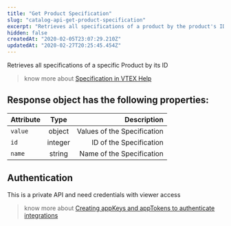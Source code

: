 ```yaml
---
title: "Get Product Specification"
slug: "catalog-api-get-product-specification"
excerpt: "Retrieves all specifications of a product by the product's ID."
hidden: false
createdAt: "2020-02-05T23:07:29.210Z"
updatedAt: "2020-02-27T20:25:45.454Z"
---
```

Retrieves all specifications of a specific Product by its ID



> know more about [Specification in VTEX Help](https://help.vtex.com/en/search/Specification)







## Response object has the following properties:


| Attribute    | Type        | Description |
| --------------- |:---------:| -------------------------------------------------------------------------------------------:|
| `value` | object | Values of the Specification |
| `id` | integer | ID of the Specification |
| `name` | string      |  Name of the Specification |


## Authentication

This is a private API and need credentials with viewer access


> know more about [Creating appKeys and appTokens to authenticate integrations](https://help.vtex.com/en/tutorial/creating-appkeys-and-apptokens-to-authenticate-integrations)